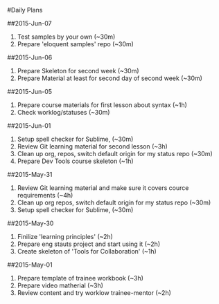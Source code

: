 #Daily Plans


##2015-Jun-07

1. Test samples by your own (~30m)
1. Prepare 'eloquent samples' repo (~30m)

##2015-Jun-06

1. Prepare Skeleton for second week (~30m)
1. Prepare Material at least for second day of second week (~30m)

##2015-Jun-05

1. Prepare course materials for first lesson about syntax (~1h)
2. Check worklog/statuses (~30m)

##2015-Jun-01

1. Setup spell checker for Sublime, (~30m)
1. Review Git learning material for second lesson (~3h)
1. Clean up org, repos, switch default origin for my status repo (~30m)
1. Prepare Dev Tools course skeleton (~1h)


##2015-May-31

1. Review Git learning material and make sure it covers cource requirements (~4h)
1. Clean up org repos, switch default origin for my status repo (~30m)
1. Setup spell checker for Sublime, (~30m)


##2015-May-30

1. Finilize 'learning principles' (~2h)
1. Prepare eng stauts project and start using it (~2h)
1. Create skeleton of 'Tools for Collaboration' (~1h)

##2015-May-01

1. Prepare template of trainee workbook (~3h)
1. Prepare video matherial (~3h)
1. Review content and try worklow trainee-mentor (~2h)